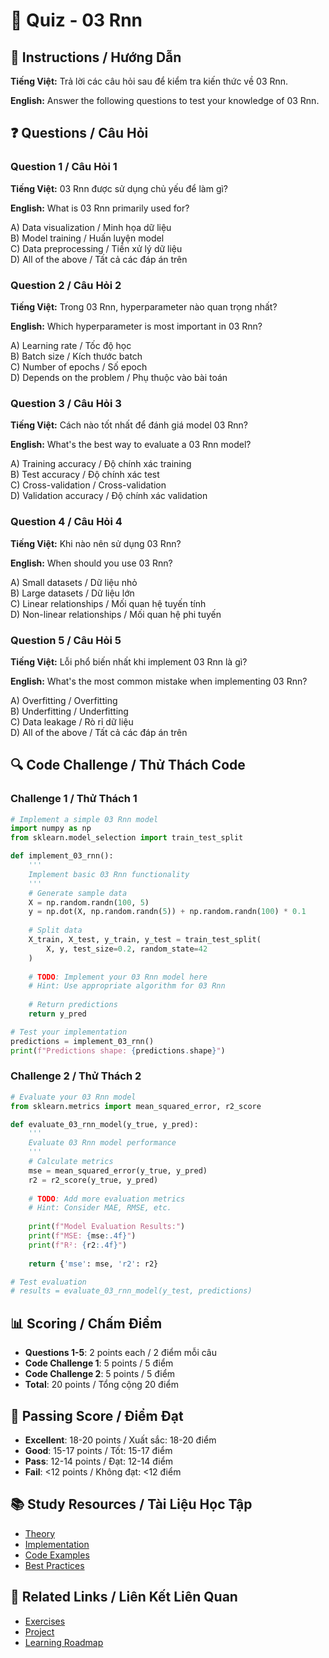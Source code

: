# 🧠 Quiz - 03 Rnn

## 📝 Instructions / Hướng Dẫn

**Tiếng Việt:** Trả lời các câu hỏi sau để kiểm tra kiến thức về 03 Rnn.

**English:** Answer the following questions to test your knowledge of 03 Rnn.

## ❓ Questions / Câu Hỏi

### Question 1 / Câu Hỏi 1
**Tiếng Việt:** 03 Rnn được sử dụng chủ yếu để làm gì?

**English:** What is 03 Rnn primarily used for?

A) Data visualization / Minh họa dữ liệu  
B) Model training / Huấn luyện model  
C) Data preprocessing / Tiền xử lý dữ liệu  
D) All of the above / Tất cả các đáp án trên

### Question 2 / Câu Hỏi 2
**Tiếng Việt:** Trong 03 Rnn, hyperparameter nào quan trọng nhất?

**English:** Which hyperparameter is most important in 03 Rnn?

A) Learning rate / Tốc độ học  
B) Batch size / Kích thước batch  
C) Number of epochs / Số epoch  
D) Depends on the problem / Phụ thuộc vào bài toán

### Question 3 / Câu Hỏi 3
**Tiếng Việt:** Cách nào tốt nhất để đánh giá model 03 Rnn?

**English:** What's the best way to evaluate a 03 Rnn model?

A) Training accuracy / Độ chính xác training  
B) Test accuracy / Độ chính xác test  
C) Cross-validation / Cross-validation  
D) Validation accuracy / Độ chính xác validation

### Question 4 / Câu Hỏi 4
**Tiếng Việt:** Khi nào nên sử dụng 03 Rnn?

**English:** When should you use 03 Rnn?

A) Small datasets / Dữ liệu nhỏ  
B) Large datasets / Dữ liệu lớn  
C) Linear relationships / Mối quan hệ tuyến tính  
D) Non-linear relationships / Mối quan hệ phi tuyến

### Question 5 / Câu Hỏi 5
**Tiếng Việt:** Lỗi phổ biến nhất khi implement 03 Rnn là gì?

**English:** What's the most common mistake when implementing 03 Rnn?

A) Overfitting / Overfitting  
B) Underfitting / Underfitting  
C) Data leakage / Rò rỉ dữ liệu  
D) All of the above / Tất cả các đáp án trên

## 🔍 Code Challenge / Thử Thách Code

### Challenge 1 / Thử Thách 1
```python
# Implement a simple 03 Rnn model
import numpy as np
from sklearn.model_selection import train_test_split

def implement_03_rnn():
    '''
    Implement basic 03 Rnn functionality
    '''
    # Generate sample data
    X = np.random.randn(100, 5)
    y = np.dot(X, np.random.randn(5)) + np.random.randn(100) * 0.1
    
    # Split data
    X_train, X_test, y_train, y_test = train_test_split(
        X, y, test_size=0.2, random_state=42
    )
    
    # TODO: Implement your 03 Rnn model here
    # Hint: Use appropriate algorithm for 03 Rnn
    
    # Return predictions
    return y_pred

# Test your implementation
predictions = implement_03_rnn()
print(f"Predictions shape: {predictions.shape}")
```

### Challenge 2 / Thử Thách 2
```python
# Evaluate your 03 Rnn model
from sklearn.metrics import mean_squared_error, r2_score

def evaluate_03_rnn_model(y_true, y_pred):
    '''
    Evaluate 03 Rnn model performance
    '''
    # Calculate metrics
    mse = mean_squared_error(y_true, y_pred)
    r2 = r2_score(y_true, y_pred)
    
    # TODO: Add more evaluation metrics
    # Hint: Consider MAE, RMSE, etc.
    
    print(f"Model Evaluation Results:")
    print(f"MSE: {mse:.4f}")
    print(f"R²: {r2:.4f}")
    
    return {'mse': mse, 'r2': r2}

# Test evaluation
# results = evaluate_03_rnn_model(y_test, predictions)
```

## 📊 Scoring / Chấm Điểm

- **Questions 1-5**: 2 points each / 2 điểm mỗi câu
- **Code Challenge 1**: 5 points / 5 điểm
- **Code Challenge 2**: 5 points / 5 điểm
- **Total**: 20 points / Tổng cộng 20 điểm

## 🎯 Passing Score / Điểm Đạt

- **Excellent**: 18-20 points / Xuất sắc: 18-20 điểm
- **Good**: 15-17 points / Tốt: 15-17 điểm  
- **Pass**: 12-14 points / Đạt: 12-14 điểm
- **Fail**: <12 points / Không đạt: <12 điểm

## 📚 Study Resources / Tài Liệu Học Tập

- [Theory](./THEORY_03_rnn.md)
- [Implementation](./IMPLEMENTATION_03_rnn.md)
- [Code Examples](./CODE_EXAMPLES_03_rnn.md)
- [Best Practices](./BEST_PRACTICES_03_rnn.md)

## 🔗 Related Links / Liên Kết Liên Quan

- [Exercises](./EXERCISES_03_rnn.md)
- [Project](./PROJECT_03_rnn.md)
- [Learning Roadmap](./LEARNING_ROADMAP_03_rnn.md)
